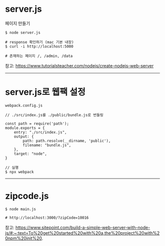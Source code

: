 # server.js
페이지 만들기

```
$ node server.js

# response 확인하기 (mac 기본 내장)
$ curl -i http://localhost:5000

# 존재하는 페이지 /, /admin, /data
```


참고: https://www.tutorialsteacher.com/nodejs/create-nodejs-web-server

---

# server.js로 웹팩 설정

`webpack.config.js`
```
// ./src/index.js를 ./public/bundle.js로 번들링

const path = require('path');
module.exports = {
    entry: "./src/index.js",
    output: {
        path: path.resolve(__dirname, 'public'),
        filename: "bundle.js",
    }, 
    target: "node",
}

// 실행
$ npx webpack
```

---

# zipcode.js

```
$ node main.js

# http://localhost:3000/?zipCode=10016
```

참고: https://www.sitepoint.com/build-a-simple-web-server-with-node-js/#:~:text=To%20get%20started%20with%20a,the%20project%20with%20npm%20init%20.